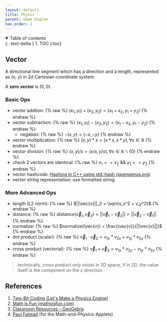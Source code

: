```yaml
---
layout: default
title: Physic
parent: Game Engine
nav_order: 2
---
```

<details open markdown="block">
  <summary>
    Table of contents
  </summary>
  {: .text-delta }
1. TOC
{:toc}
</details>

## Vector

A directional line segment which has a direction and a length, represented as (x, y) in 2d Cartesian coordinate system.

A **zero vector** is $(0, 0)$.

### Basic Ops

* vector addtion: {% raw %} $( x_1, y_1 ) + ( x_2, y_2 ) = ( x_1 + x_2, y_1 + y_2 )$ {% endraw %}
* vector subtraction: {% raw %} $( x_1, y_1 ) - ( x_2, y_2 ) = ( x_1 - x_2, y_1 - y_2 )$ {% endraw %}
  * negation: {% raw %} $-(x, y) = (-x, -y)$ {% endraw %}
* vector multiplication: {% raw %} $(x, y) * s = (s*x, s*y), \forall s \in \mathbb{R}$ {% endraw %}
* vector division: {% raw %} $(x, y) / s = (x/s, y/s), \forall s \in \mathbb{R} \backslash \{0\}$ {% endraw %}
* check 2 vectors are identical: {% raw %} $x_1 == x_2$ && $y_1 == y_2$ {% endraw %}
* vector hashcode: [Hashing in C++ using std::hash (opengenus.org)](https://iq.opengenus.org/std-hash-cpp/)
* vector string representation: use formatted string

### More Advanced Ops

* length (L2 norm): {% raw %} $||\vec{v}||_2 = \sqrt{v_x^2 + v_y^2}$ {% endraw %}
* distance: {% raw %} $distance(\vec{v}_1, \vec{v}_2) = ||\vec{v}_1 - \vec{v}_2|| = ||\vec{v}_2 - \vec{v}_1||$ {% endraw %}
* normalize: {% raw %} $normalize(\vec{v}) = \frac{\vec{v}}{||\vec{v}||}$ {% endraw %}
* dot product (scalar): {% raw %} $\vec{v}_1 \cdot \vec{v}_2 = v_{1x} * v_{2x} + v_{1y} * v_{2y}$ {% endraw %}
* cross product (vectorial): {% raw %} $\vec{v}_1 \times \vec{v}_2 = v_{1x} * v_{2y} - v_{1y} * v_{2x}$ {% endraw %}

> technically, cross product only exists in 3D space, if in 2D, the value itself is the component on the z direction.

## References

1. [Two-Bit Coding (Let's Make a Physics Engine)](https://youtube.com/playlist?list=PLSlpr6o9vURwq3oxVZSimY8iC-cdd3kIs)
2. [Math is Fun (mathsisfun.com)](https://www.mathsisfun.com/)
3. [Classroom Resources – GeoGebra](https://www.geogebra.org/materials)
4. [Paul Falstad](https://falstad.com/) (for the Math-and-Physics-Applets)
